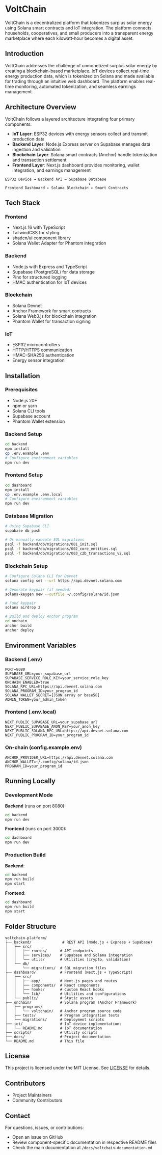 # VoltChain

VoltChain is a decentralized platform that tokenizes surplus solar energy using Solana smart contracts and IoT integration. The platform connects households, cooperatives, and small producers into a transparent energy marketplace where each kilowatt-hour becomes a digital asset.

## Introduction

VoltChain addresses the challenge of unmonetized surplus solar energy by creating a blockchain-based marketplace. IoT devices collect real-time energy production data, which is tokenized on Solana and made available for trading through an intuitive web dashboard. The platform enables real-time monitoring, automated tokenization, and seamless earnings management.

## Architecture Overview

VoltChain follows a layered architecture integrating four primary components:

- **IoT Layer**: ESP32 devices with energy sensors collect and transmit production data
- **Backend Layer**: Node.js Express server on Supabase manages data ingestion and validation
- **Blockchain Layer**: Solana smart contracts (Anchor) handle tokenization and transaction settlement
- **Frontend Layer**: Next.js dashboard provides monitoring, wallet integration, and earnings management

```
ESP32 Device → Backend API → Supabase Database
                                      ↓
Frontend Dashboard ← Solana Blockchain ← Smart Contracts
```

## Tech Stack

### Frontend
- Next.js 16 with TypeScript
- TailwindCSS for styling
- shadcn/ui component library
- Solana Wallet Adapter for Phantom integration

### Backend
- Node.js with Express and TypeScript
- Supabase (PostgreSQL) for data storage
- Pino for structured logging
- HMAC authentication for IoT devices

### Blockchain
- Solana Devnet
- Anchor Framework for smart contracts
- Solana Web3.js for blockchain integration
- Phantom Wallet for transaction signing

### IoT
- ESP32 microcontrollers
- HTTP/HTTPS communication
- HMAC-SHA256 authentication
- Energy sensor integration

## Installation

### Prerequisites
- Node.js 20+
- npm or yarn
- Solana CLI tools
- Supabase account
- Phantom Wallet extension

### Backend Setup

```bash
cd backend
npm install
cp .env.example .env
# Configure environment variables
npm run dev
```

### Frontend Setup

```bash
cd dashboard
npm install
cp .env.example .env.local
# Configure environment variables
npm run dev
```

### Database Migration

```bash
# Using Supabase CLI
supabase db push

# Or manually execute SQL migrations
psql -f backend/db/migrations/001_init.sql
psql -f backend/db/migrations/002_core_entities.sql
psql -f backend/db/migrations/003_c2b_transactions_v2.sql
```

### Blockchain Setup

```bash
# Configure Solana CLI for Devnet
solana config set --url https://api.devnet.solana.com

# Generate keypair (if needed)
solana-keygen new --outfile ~/.config/solana/id.json

# Fund keypair
solana airdrop 2

# Build and deploy Anchor program
cd onchain
anchor build
anchor deploy
```

## Environment Variables

### Backend (.env)
```
PORT=8080
SUPABASE_URL=your_supabase_url
SUPABASE_SERVICE_ROLE_KEY=your_service_role_key
ONCHAIN_ENABLED=true
SOLANA_RPC_URL=https://api.devnet.solana.com
SOLANA_PROGRAM_ID=your_program_id
SOLANA_WALLET_SECRET=[JSON array or base58]
ADMIN_TOKEN=your_admin_token
```

### Frontend (.env.local)
```
NEXT_PUBLIC_SUPABASE_URL=your_supabase_url
NEXT_PUBLIC_SUPABASE_ANON_KEY=your_anon_key
NEXT_PUBLIC_SOLANA_RPC_URL=https://api.devnet.solana.com
NEXT_PUBLIC_PROGRAM_ID=your_program_id
```

### On-chain (config.example.env)
```
ANCHOR_PROVIDER_URL=https://api.devnet.solana.com
ANCHOR_WALLET=~/.config/solana/id.json
PROGRAM_ID=your_program_id
```

## Running Locally

### Development Mode

**Backend** (runs on port 8080):
```bash
cd backend
npm run dev
```

**Frontend** (runs on port 3000):
```bash
cd dashboard
npm run dev
```

### Production Build

**Backend**:
```bash
cd backend
npm run build
npm start
```

**Frontend**:
```bash
cd dashboard
npm run build
npm start
```

## Folder Structure

```
voltchain-platform/
├── backend/              # REST API (Node.js + Express + Supabase)
│   ├── src/
│   │   ├── routes/      # API endpoints
│   │   ├── services/    # Supabase and Solana integration
│   │   └── utils/       # Utilities (crypto, validation)
│   └── db/
│       └── migrations/  # SQL migration files
├── dashboard/           # Frontend (Next.js + TypeScript)
│   ├── src/
│   │   ├── app/         # Next.js pages and routes
│   │   ├── components/  # React components
│   │   ├── hooks/       # Custom React hooks
│   │   └── lib/         # Utilities and configurations
│   └── public/          # Static assets
├── onchain/             # Solana program (Anchor Framework)
│   ├── programs/
│   │   └── voltchain/   # Anchor program source code
│   ├── tests/           # Program integration tests
│   └── migrations/      # Deployment scripts
├── iot/                 # IoT device implementations
│   └── README.md        # IoT documentation
├── scripts/             # Utility scripts
├── docs/                # Project documentation
└── README.md            # This file
```

## License

This project is licensed under the MIT License. See [LICENSE](LICENSE) for details.

## Contributors

- Project Maintainers
- Community Contributors

## Contact

For questions, issues, or contributions:
- Open an issue on GitHub
- Review component-specific documentation in respective README files
- Check the main documentation at `/docs/voltchain-documentation.md`